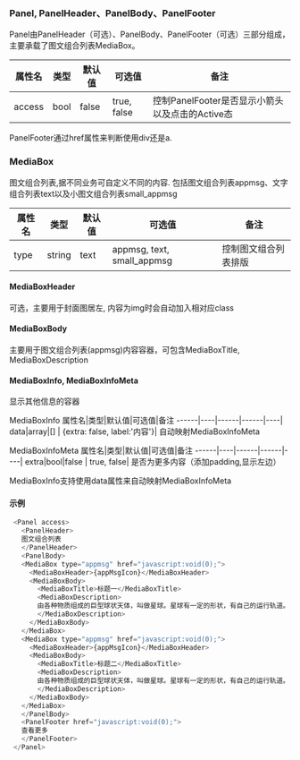 
### Panel, PanelHeader、PanelBody、PanelFooter

Panel由PanelHeader（可选）、PanelBody、PanelFooter（可选）三部分组成，主要承载了图文组合列表MediaBox。

属性名|类型|默认值|可选值|备注
------|----|------|------|----|
access|bool|false | true, false| 控制PanelFooter是否显示小箭头以及点击的Active态

PanelFooter通过href属性来判断使用div还是a.


### MediaBox
图文组合列表,据不同业务可自定义不同的内容. 包括图文组合列表appmsg、文字组合列表text以及小图文组合列表small_appmsg

属性名|类型|默认值|可选值|备注
------|----|------|------|----|
type|string|text | appmsg, text, small_appmsg| 控制图文组合列表排版

#### MediaBoxHeader 
可选，主要用于封面图居左, 内容为img时会自动加入相对应class

#### MediaBoxBody
主要用于图文组合列表(appmsg)内容容器，可包含MediaBoxTitle, MediaBoxDescription

#### MediaBoxInfo, MediaBoxInfoMeta

显示其他信息的容器

MediaBoxInfo
属性名|类型|默认值|可选值|备注
------|----|------|------|----|
data|array|[] | {extra: false, label:'内容'}| 自动映射MediaBoxInfoMeta 

MediaBoxInfoMeta
属性名|类型|默认值|可选值|备注
------|----|------|------|----|
extra|bool|false | true, false| 是否为更多内容（添加padding,显示左边）

MediaBoxInfo支持使用data属性来自动映射MediaBoxInfoMeta

#### 示例

```javascript
 <Panel access>
   <PanelHeader>
   图文组合列表
   </PanelHeader>
   <PanelBody>
   <MediaBox type="appmsg" href="javascript:void(0);">
     <MediaBoxHeader>{appMsgIcon}</MediaBoxHeader>
     <MediaBoxBody>
       <MediaBoxTitle>标题一</MediaBoxTitle>
       <MediaBoxDescription>
       由各种物质组成的巨型球状天体，叫做星球。星球有一定的形状，有自己的运行轨道。
       </MediaBoxDescription>
     </MediaBoxBody>
   </MediaBox>
   <MediaBox type="appmsg" href="javascript:void(0);">
     <MediaBoxHeader>{appMsgIcon}</MediaBoxHeader>
     <MediaBoxBody>
       <MediaBoxTitle>标题二</MediaBoxTitle>
       <MediaBoxDescription>
       由各种物质组成的巨型球状天体，叫做星球。星球有一定的形状，有自己的运行轨道。
       </MediaBoxDescription>
     </MediaBoxBody>
   </MediaBox>
   </PanelBody>
   <PanelFooter href="javascript:void(0);">
   查看更多
   </PanelFooter>
 </Panel>

```


